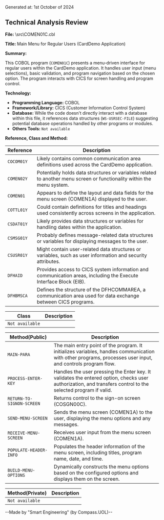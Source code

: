 Generated at: 1st October of 2024

## Technical Analysis Review

**File:**  \src\COMEN01C.cbl

**Title:**  Main Menu for Regular Users (CardDemo Application)

**Summary:** 

This COBOL program (`COMEN01C`) presents a menu-driven interface for regular users within the CardDemo application. It handles user input (menu selections), basic validation, and program navigation based on the chosen option. The program interacts with CICS for screen handling and program control.

**Technology:**

* **Programming Language:** COBOL
* **Framework/Library:** CICS (Customer Information Control System)
* **Database:**  While the code doesn't directly interact with a database within this file, it references data structures (`WS-USRSEC-FILE`) suggesting potential database operations handled by other programs or modules.
* **Others Tools:** `Not available`

**Reference, Class and Method:**

| Reference | Description |
|---|---|
| `COCOM01Y` | Likely contains common communication area definitions used across the CardDemo application. |
| `COMEN02Y` | Potentially holds data structures or variables related to another menu screen or functionality within the menu system. |
| `COMEN01` |  Appears to define the layout and data fields for the menu screen (COMEN1A) displayed to the user. |
| `COTTL01Y` |  Could contain definitions for titles and headings used consistently across screens in the application. |
| `CSDAT01Y` |  Likely provides data structures or variables for handling dates within the application. |
| `CSMSG01Y` | Probably defines message-related data structures or variables for displaying messages to the user. |
| `CSUSR01Y` | Might contain user-related data structures or variables, such as user information and security attributes. |
| `DFHAID` |  Provides access to CICS system information and communication areas, including the Execute Interface Block (EIB).  |
| `DFHBMSCA` | Defines the structure of the DFHCOMMAREA, a communication area used for data exchange between CICS programs. |


| Class | Description |
|---|---|
| `Not available` |  |

| Method(Public) | Description |
|---|---|
| `MAIN-PARA` | The main entry point of the program. It initializes variables, handles communication with other programs, processes user input, and controls program flow. |
| `PROCESS-ENTER-KEY` |  Handles the user pressing the Enter key. It validates the entered option, checks user authorization, and transfers control to the selected program if valid. |
| `RETURN-TO-SIGNON-SCREEN` |  Returns control to the sign-on screen (COSGN00C). |
| `SEND-MENU-SCREEN` |  Sends the menu screen (COMEN1A) to the user, displaying the menu options and any messages. |
| `RECEIVE-MENU-SCREEN` |  Receives user input from the menu screen (COMEN1A). |
| `POPULATE-HEADER-INFO` | Populates the header information of the menu screen, including titles, program name, date, and time. |
| `BUILD-MENU-OPTIONS` |  Dynamically constructs the menu options based on the configured options and displays them on the screen. |


| Method(Private) | Description |
|---|---|
| `Not available` |  |

--Made by "Smart Engineering" (by Compass.UOL)--